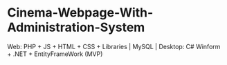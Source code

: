 # Cinema-Webpage-With-Administration-System
Web: PHP + JS + HTML + CSS + Libraries | MySQL | Desktop: C# Winform + .NET + EntityFrameWork (MVP)
